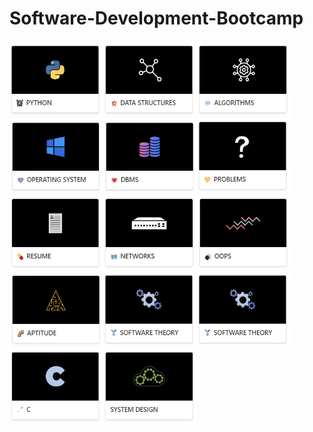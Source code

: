 # Software-Development-Bootcamp

[<img src="https://github.com/NishitaErvantikar9/Software-Development-Bootcamp/blob/main/Images/image_part_001.jpg" height="120px" width="150px">](https://github.com/NishitaErvantikar9/Web-Development-Bootcamp/tree/main/Frontend/HTML)[<img src="https://github.com/NishitaErvantikar9/Software-Development-Bootcamp/blob/main/Images/image_part_002.jpg" height="120px" width="150px">](https://github.com/NishitaErvantikar9/Web-Development-Bootcamp/tree/main/Frontend/HTML)[<img src="https://github.com/NishitaErvantikar9/Software-Development-Bootcamp/blob/main/Images/image_part_003.jpg" height="120px" width="150px">](https://github.com/NishitaErvantikar9/Web-Development-Bootcamp/tree/main/Frontend/HTML)[<img src="https://github.com/NishitaErvantikar9/Software-Development-Bootcamp/blob/main/Images/image_part_004.jpg" height="120px" width="150px">](https://github.com/NishitaErvantikar9/Web-Development-Bootcamp/tree/main/Frontend/HTML)[<img src="https://github.com/NishitaErvantikar9/Software-Development-Bootcamp/blob/main/Images/image_part_005.jpg" height="120px" width="150px">](https://github.com/NishitaErvantikar9/Web-Development-Bootcamp/tree/main/Frontend/HTML)[<img src="https://github.com/NishitaErvantikar9/Software-Development-Bootcamp/blob/main/Images/image_part_006.jpg" height="120px" width="150px">](https://github.com/NishitaErvantikar9/Web-Development-Bootcamp/tree/main/Frontend/HTML)[<img src="https://github.com/NishitaErvantikar9/Software-Development-Bootcamp/blob/main/Images/image_part_007.jpg" height="120px" width="150px">](https://github.com/NishitaErvantikar9/Web-Development-Bootcamp/tree/main/Frontend/HTML)[<img src="https://github.com/NishitaErvantikar9/Software-Development-Bootcamp/blob/main/Images/image_part_008.jpg" height="120px" width="150px">](https://github.com/NishitaErvantikar9/Web-Development-Bootcamp/tree/main/Frontend/HTML)[<img src="https://github.com/NishitaErvantikar9/Software-Development-Bootcamp/blob/main/Images/image_part_009.jpg" height="120px" width="150px">](https://github.com/NishitaErvantikar9/Web-Development-Bootcamp/tree/main/Frontend/HTML)[<img src="https://github.com/NishitaErvantikar9/Software-Development-Bootcamp/blob/main/Images/image_part_010.jpg" height="120px" width="150px">](https://github.com/NishitaErvantikar9/Web-Development-Bootcamp/tree/main/Frontend/HTML)[<img src="https://github.com/NishitaErvantikar9/Software-Development-Bootcamp/blob/main/Images/image_part_011.jpg" height="120px" width="150px">](https://github.com/NishitaErvantikar9/Web-Development-Bootcamp/tree/main/Frontend/HTML)[<img src="https://github.com/NishitaErvantikar9/Software-Development-Bootcamp/blob/main/Images/image_part_011.jpg" height="120px" width="150px">](https://github.com/NishitaErvantikar9/Web-Development-Bootcamp/tree/main/Frontend/HTML)[<img src="https://github.com/NishitaErvantikar9/Software-Development-Bootcamp/blob/main/Images/image_part_012.jpg" height="120px" width="150px">](https://github.com/NishitaErvantikar9/Web-Development-Bootcamp/tree/main/Frontend/HTML)[<img src="https://github.com/NishitaErvantikar9/Software-Development-Bootcamp/blob/main/Images/image_part_013.jpg" height="120px" width="150px">](https://github.com/NishitaErvantikar9/Web-Development-Bootcamp/tree/main/Frontend/HTML)
